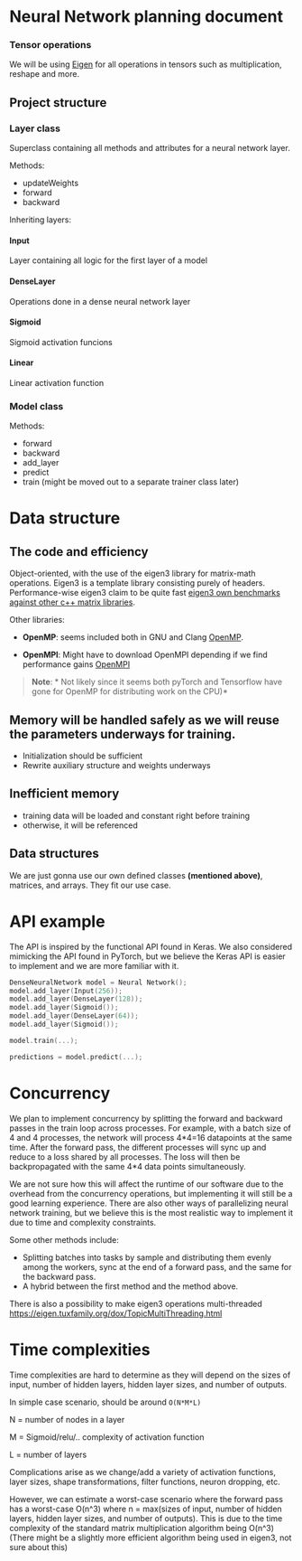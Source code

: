 # Neural Network planning document

### Tensor operations
We will be using [Eigen](https://eigen.tuxfamily.org/index.php?title=Main_Page) for all operations in tensors such as multiplication, reshape and more.

##  Project structure

### Layer class
Superclass containing all methods and attributes for a neural network layer.

Methods:
- updateWeights
- forward
- backward

Inheriting layers:

#### Input
Layer containing all logic for the first layer of a model

#### DenseLayer
Operations done in a dense neural network layer
#### Sigmoid
Sigmoid activation funcions

#### Linear
Linear activation function

### Model class

Methods:
- forward
- backward
- add_layer
- predict
- train (might be moved out to a separate trainer class later)

# Data structure
## The code and efficiency
Object-oriented, with the use of the eigen3 library for matrix-math operations. Eigen3 is a template library consisting purely of headers. Performance-wise eigen3 claim to be quite fast [eigen3 own benchmarks against other c++ matrix libraries](http://eigen.tuxfamily.org/index.php?title=Benchmark).

Other libraries:
* **OpenMP**: seems included both in GNU and Clang [OpenMP](https://www.openmp.org/resources/openmp-compilers-tools/). 

* **OpenMPI**: Might have to download OpenMPI depending if we find performance gains [OpenMPI](https://www.open-mpi.org/doc/current/) 

> **Note**: * Not likely since it seems both pyTorch and Tensorflow have gone for OpenMP for distributing work on the CPU)*

## Memory will be handled safely as we will reuse the parameters underways for training.
* Initialization should be sufficient
* Rewrite auxiliary structure and weights underways

## Inefficient memory
- training data will be loaded and constant right before training
- otherwise, it will be referenced 

## Data structures
We are just gonna use our own defined classes **(mentioned above)**, matrices, and arrays.
They fit our use case.

# API example

The API is inspired by the functional API found in Keras. We also considered mimicking the API found in PyTorch, but we believe the Keras API is easier to implement and we are more familiar with it.

```cpp
DenseNeuralNetwork model = Neural Network();
model.add_layer(Input(256));
model.add_layer(DenseLayer(128));
model.add_layer(Sigmoid());
model.add_layer(DenseLayer(64));
model.add_layer(Sigmoid());

model.train(...);

predictions = model.predict(...);
```

# Concurrency

We plan to implement concurrency by splitting the forward and backward passes in the train loop across processes. For example, with a batch size of 4 and 4 processes, the network will process 4\*4=16 datapoints at the same time. After the forward pass, the different processes will sync up and reduce to a loss shared by all processes. The loss will then be backpropagated with the same 4\*4 data points simultaneously.

We are not sure how this will affect the runtime of our software due to the overhead from the concurrency operations, but implementing it will still be a good learning experience. There are also other ways of parallelizing neural network training, but we believe this is the most realistic way to implement it due to time and complexity constraints.

Some other methods include:
* Splitting batches into tasks by sample and distributing them evenly among the workers, sync at the end of a forward pass, and the same for the backward pass.
* A hybrid between the first method and the method above.

There is also a possibility to make eigen3 operations multi-threaded https://eigen.tuxfamily.org/dox/TopicMultiThreading.html

# Time complexities
Time complexities are hard to determine as they will depend on the sizes of input, number of hidden layers, hidden layer sizes, and number of outputs. 

In simple case scenario, should be around `O(N*M*L)`

N = number of nodes in a layer

M = Sigmoid/relu/.. complexity of activation function

L = number of layers

Complications arise as we change/add a variety of activation functions, layer sizes, shape transformations, filter functions, neuron dropping, etc.

However, we can estimate a worst-case scenario where the forward pass has a worst-case O(n^3) where n = max(sizes of input, number of hidden layers, hidden layer sizes, and number of outputs). This is due to the time complexity of the standard matrix multiplication algorithm being O(n^3) (There might be a slightly more efficient algorithm being used in eigen3, not sure about this)
